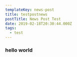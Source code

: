 ```yaml
---
templateKey: news-post
title: testpostnews
postTitle: News Post Test
date: 2019-02-18T20:30:44.000Z
tags:
  - test
---
```


### hello world
